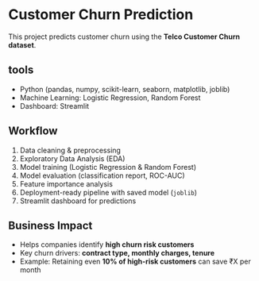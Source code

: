 #  Customer Churn Prediction

This project predicts customer churn using the **Telco Customer Churn dataset**.

## tools
- Python (pandas, numpy, scikit-learn, seaborn, matplotlib, joblib)
- Machine Learning: Logistic Regression, Random Forest
- Dashboard: Streamlit

## Workflow
1. Data cleaning & preprocessing
2. Exploratory Data Analysis (EDA)
3. Model training (Logistic Regression & Random Forest)
4. Model evaluation (classification report, ROC-AUC)
5. Feature importance analysis
6. Deployment-ready pipeline with saved model (`joblib`)
7. Streamlit dashboard for predictions

## Business Impact
- Helps companies identify **high churn risk customers**
- Key churn drivers: **contract type, monthly charges, tenure**
- Example: Retaining even **10% of high-risk customers** can save ₹X per month

